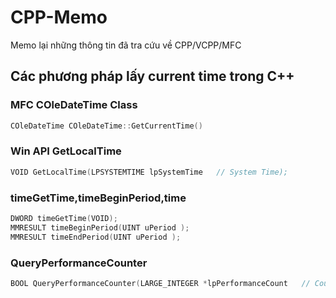# CPP-Memo
Memo lại những thông tin đã tra cứu về CPP/VCPP/MFC

## Các phương pháp lấy current time trong C++
### MFC COleDateTime Class
```cpp
COleDateTime COleDateTime::GetCurrentTime()
```

### Win API GetLocalTime
```cpp
VOID GetLocalTime(LPSYSTEMTIME lpSystemTime   // System Time);
```

### timeGetTime,timeBeginPeriod,time
```cpp
DWORD timeGetTime(VOID);
MMRESULT timeBeginPeriod(UINT uPeriod );
MMRESULT timeEndPeriod(UINT uPeriod );
```
### QueryPerformanceCounter
```cpp
BOOL QueryPerformanceCounter(LARGE_INTEGER *lpPerformanceCount   // Count Number);
```


